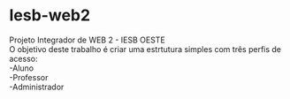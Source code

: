 # Iesb-web2
Projeto Integrador de WEB 2 - IESB OESTE
<br>O objetivo deste trabalho é criar uma estrtutura simples com três perfis de acesso:
<br>-Aluno
<br>-Professor
<br>-Administrador
